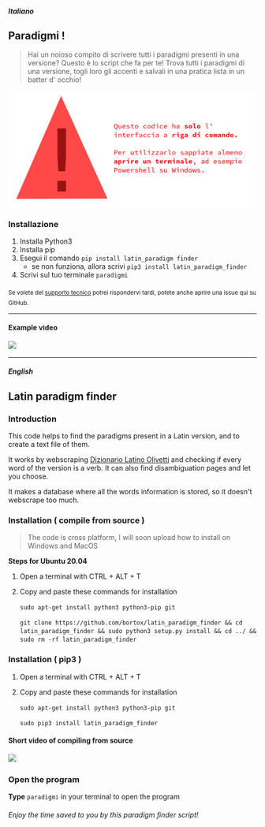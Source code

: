 ##### Italiano

## Paradigmi !

> Hai un noioso compito di scrivere tutti i paradigmi presenti in una versione? Questo è lo script che fa per te! Trova tutti i paradigmi di una versione, togli loro gli accenti e salvali in una pratica lista in un batter d' occhio!

<img src="https://raw.githubusercontent.com/bortox/latin_paradigm_finder/main/img/command-prompt.png" align="Center">

### Installazione

1. Installa Python3
2. Installa pip
3. Esegui il comando `pip install latin_paradigm finder`
    - se non funziona, allora scrivi `pip3 install latin_paradigm_finder`
4. Scrivi sul tuo terminale `paradigmi`

<sub> Se volete del <a href="mailto:borto@tuta.io">supporto tecnico</a> potrei rispondervi tardi, potete anche aprire una issue qui su GitHub. </sub>

---

#### Example video
<a href="https://asciinema.org/a/381561"><img src="https://asciinema.org/a/381561.png"></img></a>


---

##### English
## Latin paradigm finder
### Introduction

This code helps to find the paradigms present in a Latin version, and to create a text file of them.

It works by webscraping [Dizionario Latino Olivetti](https://www.dizionario-latino.com/) and checking if every word of the version is a verb. It can also find disambiguation pages and let you choose.

It makes a database where all  the words information is stored, so it doesn't webscrape too much.

### Installation ( compile from source )

> The code is cross platform, I will soon upload how to install on Windows and MacOS

**Steps for Ubuntu 20.04**
1. Open a terminal with CTRL + ALT + T
2. Copy and paste these commands for installation

      `sudo apt-get install python3 python3-pip git`
	  
      `git clone https://github.com/bortox/latin_paradigm_finder && cd latin_paradigm_finder && sudo python3 setup.py install && cd ../ && sudo rm -rf latin_paradigm_finder`

### Installation ( pip3 )
1. Open a terminal with CTRL + ALT + T
2. Copy and paste these commands for installation

      `sudo apt-get install python3 python3-pip git`
	  
      `sudo pip3 install latin_paradigm_finder`
   
#### Short video of compiling from source
<a href="https://asciinema.org/a/381560"><img src="https://asciinema.org/a/381560.png"></img></a>


### Open the program
**Type**  `paradigmi` in your terminal to open the program
###### Enjoy the time saved to you by this paradigm finder script!
